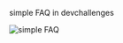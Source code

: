 simple FAQ in devchallenges

![simple FAQ](https://github.com/user-attachments/assets/2d9ffdcc-fc20-461f-b8e5-a842110e2d7d)
